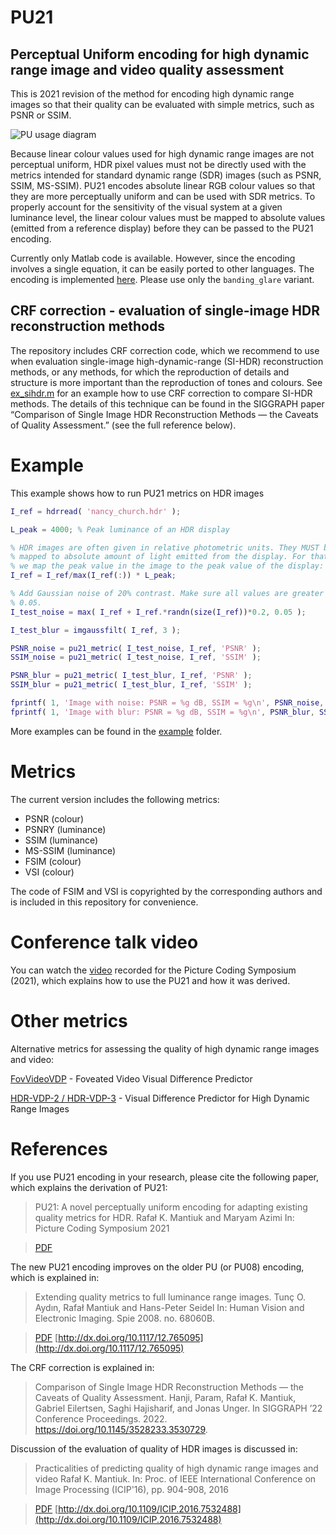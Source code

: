 # PU21 
## Perceptual Uniform encoding for high dynamic range image and video quality assessment 

This is 2021 revision of the method for encoding high dynamic range images so that their quality can be evaluated with simple metrics, such as PSNR or SSIM. 

![PU usage diagram](https://raw.githubusercontent.com/gfxdisp/pu21/images/images/pu_diagram.png)

Because linear colour values used for high dynamic range images are not perceptual uniform, HDR pixel values must not be directly used with the metrics intended for standard dynamic range (SDR) images (such as PSNR, SSIM, MS-SSIM). PU21 encodes absolute linear RGB colour values so that they are more perceptually uniform and can be used with SDR metrics. To properly account for the sensitivity of the visual system at a given luminance level, the linear colour values must be mapped to absolute values (emitted from a reference display) before they can be passed to the PU21 encoding. 

Currently only Matlab code is available. However, since the encoding involves a single equation, it can be easily ported to other languages. The encoding is implemented [here](https://github.com/gfxdisp/pu21/blob/main/matlab/pu21_encoder.m). Please use only the `banding_glare` variant. 

## CRF correction - evaluation of single-image HDR reconstruction methods

The repository includes CRF correction code, which we recommend to use when evaluation single-image high-dynamic-range (SI-HDR) reconstruction methods, or any methods, for which the reproduction of details and structure is more important than the reproduction of tones and colours. See [ex_sihdr.m](https://github.com/gfxdisp/pu21/blob/main/matlab/examples/ex_sihdr.m) for an example how to use CRF correction to compare SI-HDR methods. The details of this technique can be found in the SIGGRAPH paper “Comparison of Single Image HDR Reconstruction Methods — the Caveats of Quality Assessment.” (see the full reference below).

# Example

This example shows how to run PU21 metrics on HDR images

```matlab
I_ref = hdrread( 'nancy_church.hdr' );

L_peak = 4000; % Peak luminance of an HDR display

% HDR images are often given in relative photometric units. They MUST be
% mapped to absolute amount of light emitted from the display. For that, 
% we map the peak value in the image to the peak value of the display:
I_ref = I_ref/max(I_ref(:)) * L_peak;

% Add Gaussian noise of 20% contrast. Make sure all values are greater than
% 0.05.
I_test_noise = max( I_ref + I_ref.*randn(size(I_ref))*0.2, 0.05 );

I_test_blur = imgaussfilt( I_ref, 3 );

PSNR_noise = pu21_metric( I_test_noise, I_ref, 'PSNR' );
SSIM_noise = pu21_metric( I_test_noise, I_ref, 'SSIM' );

PSNR_blur = pu21_metric( I_test_blur, I_ref, 'PSNR' );
SSIM_blur = pu21_metric( I_test_blur, I_ref, 'SSIM' );

fprintf( 1, 'Image with noise: PSNR = %g dB, SSIM = %g\n', PSNR_noise, SSIM_noise );
fprintf( 1, 'Image with blur: PSNR = %g dB, SSIM = %g\n', PSNR_blur, SSIM_blur );

```

More examples can be found in the [example](https://github.com/gfxdisp/pu21/tree/main/matlab/examples) folder. 

# Metrics

The current version includes the following metrics:
* PSNR (colour)
* PSNRY (luminance)
* SSIM (luminance)
* MS-SSIM (luminance)
* FSIM (colour)
* VSI (colour)

The code of FSIM and VSI is copyrighted by the corresponding authors and is included in this repository for convenience. 

# Conference talk video

You can watch the [video](https://youtu.be/C2tafNbpwtY) recorded for the Picture Coding Symposium (2021), which explains how to use the PU21 and how it was derived.

# Other metrics

Alternative metrics for assessing the quality of high dynamic range images and video:

[FovVideoVDP](https://github.com/gfxdisp/FovVideoVDP) - Foveated Video Visual Difference Predictor

[HDR-VDP-2 / HDR-VDP-3](http://hdrvdp.sourceforge.net/) - Visual Difference Predictor for High Dynamic Range Images

# References

If you use PU21 encoding in your research, please cite the following paper, which explains the derivation of PU21:

> PU21: A novel perceptually uniform encoding for adapting existing quality metrics for HDR.
> Rafał K. Mantiuk and Maryam Azimi
> In: Picture Coding Symposium 2021

> [PDF](https://www.cl.cam.ac.uk/~rkm38/pdfs/mantiuk2021_PU21.pdf)

The new PU21 encoding improves on the older PU (or PU08) encoding, which is explained in: 

> Extending quality metrics to full luminance range images. 
> Tunç O. Aydın, Rafał Mantiuk and Hans-Peter Seidel
> In: Human Vision and Electronic Imaging. Spie 2008. no. 68060B. 

> [PDF](https://www.cl.cam.ac.uk/~rkm38/pdfs/aydin08eqmflri.pdf)
> [http://dx.doi.org/10.1117/12.765095](http://dx.doi.org/10.1117/12.765095) 

The CRF correction is explained in:

> Comparison of Single Image HDR Reconstruction Methods — the Caveats of Quality Assessment.
> Hanji, Param, Rafał K. Mantiuk, Gabriel Eilertsen, Saghi Hajisharif, and Jonas Unger. 
> In SIGGRAPH ’22 Conference Proceedings. 2022. https://doi.org/10.1145/3528233.3530729.

Discussion of the evaluation of quality of HDR images is discussed in:

> Practicalities of predicting quality of high dynamic range images and video
> Rafał K. Mantiuk.
> In: Proc. of IEEE International Conference on Image Processing (ICIP'16), pp. 904-908, 2016

> [PDF](https://www.cl.cam.ac.uk/~rkm38/pdfs/mantiuk2016prac_hdr_metrics.pdf)
> [http://dx.doi.org/10.1109/ICIP.2016.7532488](http://dx.doi.org/10.1109/ICIP.2016.7532488) 

